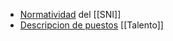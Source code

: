 - [Normatividad](https://conacyt.mx/sistema-nacional-de-investigadores/marco-legal/) del [[SNI]]
- [Descripcion de puestos](https://www.diputados.gob.mx/LeyesBiblio/pdf/LFAR_191119.pdf) [[Talento]]